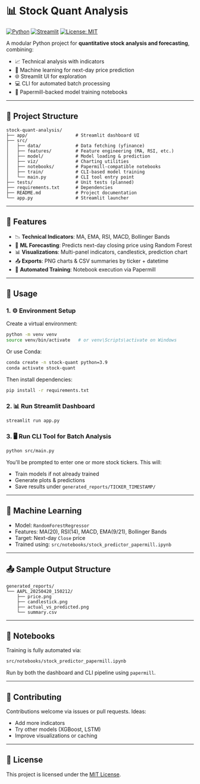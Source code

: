 # 📊 Stock Quant Analysis

[![Python](https://img.shields.io/badge/Python-3.9%2B-blue?logo=python&logoColor=white)](https://www.python.org/)
[![Streamlit](https://img.shields.io/badge/Streamlit-1.20%2B-red?logo=streamlit&logoColor=white)](https://streamlit.io/)
[![License: MIT](https://img.shields.io/badge/License-MIT-yellow.svg)](https://opensource.org/licenses/MIT)

A modular Python project for **quantitative stock analysis and forecasting**, combining:
- 📈 Technical analysis with indicators
- 🤖 Machine learning for next-day price prediction
- 🌐 Streamlit UI for exploration
- 💻 CLI for automated batch processing
- 📓 Papermill-backed model training notebooks

---

## 🧱 Project Structure

```
stock-quant-analysis/
├── app/                  # Streamlit dashboard UI
├── src/                 
│   ├── data/             # Data fetching (yfinance)
│   ├── features/         # Feature engineering (MA, RSI, etc.)
│   ├── model/            # Model loading & prediction
│   ├── viz/              # Charting utilities
│   ├── notebooks/        # Papermill-compatible notebooks
│   ├── train/            # CLI-based model training
│   └── main.py           # CLI tool entry point
├── tests/                # Unit tests (planned)
├── requirements.txt      # Dependencies
├── README.md             # Project documentation
└── app.py                # Streamlit launcher
```

---

## 🚀 Features

- 📉 **Technical Indicators**: MA, EMA, RSI, MACD, Bollinger Bands
- 🧠 **ML Forecasting**: Predicts next-day closing price using Random Forest
- 📊 **Visualizations**: Multi-panel indicators, candlestick, prediction chart
- 📤 **Exports**: PNG charts & CSV summaries by ticker + datetime
- 🧪 **Automated Training**: Notebook execution via Papermill

---

## 🧪 Usage

### 1. ⚙️ Environment Setup

Create a virtual environment:
```bash
python -m venv venv
source venv/bin/activate   # or venv\Scripts\activate on Windows
```

Or use Conda:
```bash
conda create -n stock-quant python=3.9
conda activate stock-quant
```

Then install dependencies:
```bash
pip install -r requirements.txt
```

### 2. 📊 Run Streamlit Dashboard
```bash
streamlit run app.py
```

### 3. 🖥️ Run CLI Tool for Batch Analysis
```bash
python src/main.py
```
You'll be prompted to enter one or more stock tickers. This will:
- Train models if not already trained
- Generate plots & predictions
- Save results under `generated_reports/TICKER_TIMESTAMP/`

---

## 🧠 Machine Learning

- Model: `RandomForestRegressor`
- Features: MA(20), RSI(14), MACD, EMA(9/21), Bollinger Bands
- Target: Next-day `Close` price
- Trained using: `src/notebooks/stock_predictor_papermill.ipynb`

---

## 📤 Sample Output Structure
```
generated_reports/
└── AAPL_20250420_150212/
    ├── price.png
    ├── candlestick.png
    ├── actual_vs_predicted.png
    └── summary.csv
```

---

## 📓 Notebooks

Training is fully automated via:
```bash
src/notebooks/stock_predictor_papermill.ipynb
```
Run by both the dashboard and CLI pipeline using `papermill`.

---

## 🤝 Contributing

Contributions welcome via issues or pull requests. Ideas:
- Add more indicators
- Try other models (XGBoost, LSTM)
- Improve visualizations or caching

---

## 📄 License

This project is licensed under the [MIT License](https://opensource.org/licenses/MIT).

